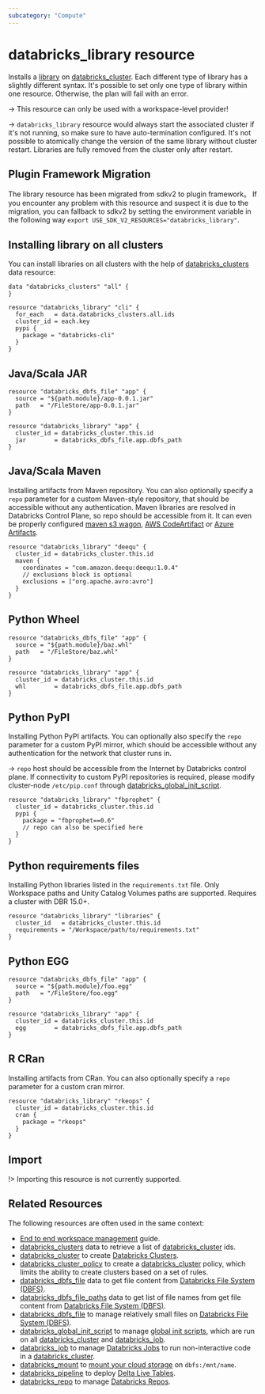 ```yaml
---
subcategory: "Compute"
---
```

# databricks_library resource

Installs a [library](https://docs.databricks.com/libraries/index.html) on [databricks_cluster](cluster.md). Each different type of library has a slightly different syntax. It's possible to set only one type of library within one resource. Otherwise, the plan will fail with an error.

-> This resource can only be used with a workspace-level provider!

-> `databricks_library` resource would always start the associated cluster if it's not running, so make sure to have auto-termination configured. It's not possible to atomically change the version of the same library without cluster restart. Libraries are fully removed from the cluster only after restart.

## Plugin Framework Migration
The library resource has been migrated from sdkv2 to plugin framework。 If you encounter any problem with this resource and suspect it is due to the migration, you can fallback to sdkv2 by setting the environment variable in the following way `export USE_SDK_V2_RESOURCES="databricks_library"`.

## Installing library on all clusters

You can install libraries on all clusters with the help of [databricks_clusters](../data-sources/clusters.md) data resource:

```hcl
data "databricks_clusters" "all" {
}

resource "databricks_library" "cli" {
  for_each   = data.databricks_clusters.all.ids
  cluster_id = each.key
  pypi {
    package = "databricks-cli"
  }
}
```

## Java/Scala JAR

```hcl
resource "databricks_dbfs_file" "app" {
  source = "${path.module}/app-0.0.1.jar"
  path   = "/FileStore/app-0.0.1.jar"
}

resource "databricks_library" "app" {
  cluster_id = databricks_cluster.this.id
  jar        = databricks_dbfs_file.app.dbfs_path
}
```

## Java/Scala Maven

Installing artifacts from Maven repository. You can also optionally specify a `repo` parameter for a custom Maven-style repository, that should be accessible without any authentication. Maven libraries are resolved in Databricks Control Plane, so repo should be accessible from it. It can even be properly configured [maven s3 wagon](https://github.com/seahen/maven-s3-wagon), [AWS CodeArtifact](https://aws.amazon.com/codeartifact/) or [Azure Artifacts](https://azure.microsoft.com/en-us/services/devops/artifacts/).

```hcl
resource "databricks_library" "deequ" {
  cluster_id = databricks_cluster.this.id
  maven {
    coordinates = "com.amazon.deequ:deequ:1.0.4"
    // exclusions block is optional
    exclusions = ["org.apache.avro:avro"]
  }
}
```

## Python Wheel

```hcl
resource "databricks_dbfs_file" "app" {
  source = "${path.module}/baz.whl"
  path   = "/FileStore/baz.whl"
}

resource "databricks_library" "app" {
  cluster_id = databricks_cluster.this.id
  whl        = databricks_dbfs_file.app.dbfs_path
}
```

## Python PyPI

Installing Python PyPI artifacts. You can optionally also specify the `repo` parameter for a custom PyPI mirror, which should be accessible without any authentication for the network that cluster runs in.

-> `repo` host should be accessible from the Internet by Databricks control plane. If connectivity to custom PyPI repositories is required, please modify cluster-node `/etc/pip.conf` through [databricks_global_init_script](global_init_script.md).

```hcl
resource "databricks_library" "fbprophet" {
  cluster_id = databricks_cluster.this.id
  pypi {
    package = "fbprophet==0.6"
    // repo can also be specified here
  }
}
```

## Python requirements files

Installing Python libraries listed in the `requirements.txt` file.  Only Workspace paths and Unity Catalog Volumes paths are supported.  Requires a cluster with DBR 15.0+.


```hcl
resource "databricks_library" "libraries" {
  cluster_id   = databricks_cluster.this.id
  requirements = "/Workspace/path/to/requirements.txt"
}
```


## Python EGG

```hcl
resource "databricks_dbfs_file" "app" {
  source = "${path.module}/foo.egg"
  path   = "/FileStore/foo.egg"
}

resource "databricks_library" "app" {
  cluster_id = databricks_cluster.this.id
  egg        = databricks_dbfs_file.app.dbfs_path
}
```

## R CRan

Installing artifacts from CRan. You can also optionally specify a `repo` parameter for a custom cran mirror.

```hcl
resource "databricks_library" "rkeops" {
  cluster_id = databricks_cluster.this.id
  cran {
    package = "rkeops"
  }
}
```


## Import

!> Importing this resource is not currently supported.

## Related Resources

The following resources are often used in the same context:

* [End to end workspace management](../guides/workspace-management.md) guide.
* [databricks_clusters](../data-sources/clusters.md) data to retrieve a list of [databricks_cluster](cluster.md) ids.
* [databricks_cluster](cluster.md) to create [Databricks Clusters](https://docs.databricks.com/clusters/index.html).
* [databricks_cluster_policy](cluster_policy.md) to create a [databricks_cluster](cluster.md) policy, which limits the ability to create clusters based on a set of rules.
* [databricks_dbfs_file](../data-sources/dbfs_file.md) data to get file content from [Databricks File System (DBFS)](https://docs.databricks.com/data/databricks-file-system.html).
* [databricks_dbfs_file_paths](../data-sources/dbfs_file_paths.md) data to get list of file names from get file content from [Databricks File System (DBFS)](https://docs.databricks.com/data/databricks-file-system.html).
* [databricks_dbfs_file](dbfs_file.md) to manage relatively small files on [Databricks File System (DBFS)](https://docs.databricks.com/data/databricks-file-system.html).
* [databricks_global_init_script](global_init_script.md) to manage [global init scripts](https://docs.databricks.com/clusters/init-scripts.html#global-init-scripts), which are run on all [databricks_cluster](cluster.md#init_scripts) and [databricks_job](job.md#new_cluster).
* [databricks_job](job.md) to manage [Databricks Jobs](https://docs.databricks.com/jobs.html) to run non-interactive code in a [databricks_cluster](cluster.md).
* [databricks_mount](mount.md) to [mount your cloud storage](https://docs.databricks.com/data/databricks-file-system.html#mount-object-storage-to-dbfs) on `dbfs:/mnt/name`.
* [databricks_pipeline](pipeline.md) to deploy [Delta Live Tables](https://docs.databricks.com/data-engineering/delta-live-tables/index.html).
* [databricks_repo](repo.md) to manage [Databricks Repos](https://docs.databricks.com/repos.html).
